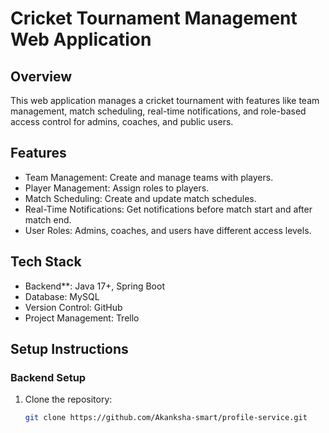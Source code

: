 # Cricket Tournament Management Web Application

## Overview
This web application manages a cricket tournament with features like team management, match scheduling, real-time notifications, and role-based access control for admins, coaches, and public users.

## Features
- Team Management: Create and manage teams with players. 
- Player Management: Assign roles to players.
- Match Scheduling: Create and update match schedules.
- Real-Time Notifications: Get notifications before match start and after match end.
- User Roles: Admins, coaches, and users have different access levels.

## Tech Stack
- Backend**: Java 17+, Spring Boot
- Database: MySQL
- Version Control: GitHub
- Project Management: Trello

## Setup Instructions

### Backend Setup
1. Clone the repository:
   ```bash
   git clone https://github.com/Akanksha-smart/profile-service.git
   

